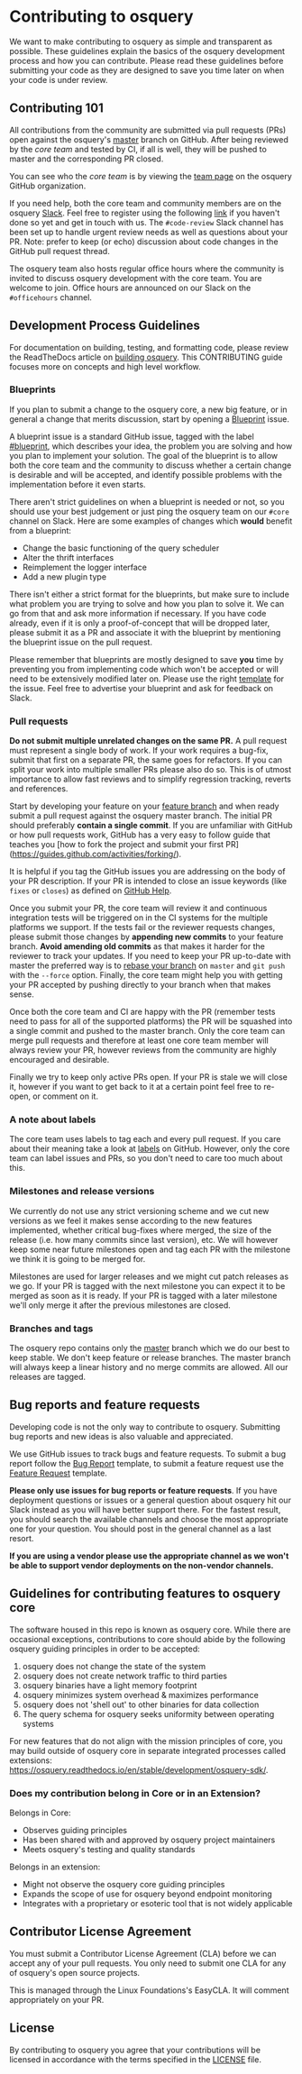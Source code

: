# Contributing to osquery

We want to make contributing to osquery as simple and transparent as possible. These guidelines
explain the basics of the osquery development process and how you can contribute. Please read
these guidelines before submitting your code as they are designed to save you time later on when
your code is under review.

## Contributing 101

All contributions from the community are submitted via pull requests (PRs)
open against the osquery's
[master](https://github.com/osquery/osquery/tree/master) branch on
GitHub. After being reviewed by the _core team_ and tested by CI, if all
is well, they will be pushed to master and the corresponding PR closed.

You can see who the _core team_ is by viewing the [team page](https://github.com/orgs/osquery/teams)
on the osquery GitHub organization.

If you need help, both the core team and community members are on the osquery
[Slack](https://osquery.slack.com). Feel free to register using the following
[link](https://slack.osquery.io/) if you haven't done so yet and get in touch with us.
The `#code-review` Slack channel has been set up to handle urgent review needs as well as questions
about your PR. Note: prefer to keep (or echo) discussion about code changes in the GitHub
pull request thread.

The osquery team also hosts regular office hours where the community is invited to discuss osquery
development with the core team. You are welcome to join. Office hours are announced on our Slack on
the `#officehours` channel.

## Development Process Guidelines

For documentation on building, testing, and formatting code, please review the ReadTheDocs article
on [building osquery](https://osquery.readthedocs.io/en/latest/development/building/).
This CONTRIBUTING guide focuses more on concepts and high level workflow.

### Blueprints

If you plan to submit a change to the osquery core, a new big feature, or in
general a change that merits discussion, start by opening a
[Blueprint](https://github.com/osquery/osquery/issues/new?template=Blueprint.md) issue.

A blueprint issue is a standard GitHub issue, tagged with the label
[#blueprint](https://github.com/osquery/osquery/labels/blueprint), which describes your idea, the
problem you are solving and how you plan to implement your solution. The goal of the blueprint is to
allow both the core team and the community to discuss whether a certain change is desirable and will
be accepted, and identify possible problems with the implementation before it even starts.

There aren't strict guidelines on when a blueprint is needed or not, so you should use your best
judgement or just ping the osquery team on our `#core` channel on Slack. Here are
some examples of changes which **would** benefit from a blueprint:

* Change the basic functioning of the query scheduler
* Alter the thrift interfaces
* Reimplement the logger interface
* Add a new plugin type

There isn't either a strict format for the blueprints, but make sure to include what problem you are
trying to solve and how you plan to solve it. We can go from that and ask more information if
necessary. If you have code already, even if it is only a proof-of-concept that will be dropped
later, please submit it as a PR and associate it with the blueprint by mentioning the blueprint
issue on the pull request.

Please remember that blueprints are mostly designed to save **you** time by preventing you from
implementing code which won't be accepted or will need to be extensively modified later on. Please
use the right [template](https://github.com/osquery/osquery/issues/new?template=Blueprint.md) for
the issue. Feel free to advertise your blueprint and ask for feedback on Slack.

### Pull requests

**Do not submit multiple unrelated changes on the same PR.** A pull request must represent a single
body of work. If your work requires a bug-fix, submit that first on a separate PR, the same goes for
refactors. If you can split your work into multiple smaller PRs please also do so. This is of utmost
importance to allow fast reviews and to simplify regression tracking, reverts and references.

Start by developing your feature on your [feature branch](https://guides.github.com/introduction/flow/) and when ready submit a pull request against the osquery master branch. The initial PR should preferably **contain a single commit**.
If you are unfamiliar with GitHub or how pull requests work, GitHub has a very easy to follow guide
that teaches you [how to fork the project and submit your first PR]
(https://guides.github.com/activities/forking/).

It is helpful if you tag the GitHub issues you are addressing on the body of your PR description. If your PR
is intended to close an issue keywords (like `fixes` or `closes`) as defined on [GitHub
Help](https://help.github.com/articles/closing-issues-using-keywords/).

Once you submit your PR, the core team will review it and continuous integration tests will be triggered on in the  CI systems for
the multiple platforms we support. If the tests fail or the reviewer requests changes, please submit
those changes by **appending new commits** to your feature branch. **Avoid amending old commits** as
that makes it harder for the reviewer to track your updates. If you need to keep your PR up-to-date
with master the preferred way is to [rebase your branch](https://help.github.com/en/articles/about-git-rebase)
on `master` and `git push` with the `--force` option. Finally, the core team might help you with getting your
PR accepted by pushing directly to your branch when that makes sense.

Once both the core team and CI are happy with the PR (remember tests need to pass for all of
the supported platforms) the PR will be squashed into a single commit and pushed to the master branch.
Only the core team can merge pull requests and therefore at least one core team member will always
review your PR, however reviews from the community are highly encouraged and desirable.

Finally we try to keep only active PRs open. If your PR is stale we will close it, however if you
want to get back to it at a certain point feel free to re-open, or comment on it.

### A note about labels

The core team uses labels to tag each and every pull request. If you care about their meaning take a
look at [labels](https://github.com/osquery/osquery/labels) on GitHub. However, only the core team
can label issues and PRs, so you don't need to care too much about this.

### Milestones and release versions

We currently do not use any strict versioning scheme and we cut new versions as we feel it makes
sense according to the new features implemented, whether critical bug-fixes where merged, the size
of the release (i.e. how many commits since last version), etc.  We will however keep some near
future milestones open and tag each PR with the milestone we think it is going to be merged for.

Milestones are used for larger releases and we might cut patch releases as we go. If your PR is
tagged with the next milestone you can expect it to be merged as soon as it is ready. If your PR is
tagged with a later milestone we'll only merge it after the previous milestones are closed.

### Branches and tags

The osquery repo contains only the [master](https://github.com/osquery/osquery/tree/master) branch
which we do our best to keep stable. We don't keep feature or release branches. The master branch
will always keep a linear history and no merge commits are allowed. All our releases are tagged.

## Bug reports and feature requests

Developing code is not the only way to contribute to osquery. Submitting bug reports and new ideas
is also valuable and appreciated.

We use GitHub issues to track bugs and feature requests. To submit a bug report follow the [Bug
Report](https://github.com/osquery/osquery/issues/new?template=Bug_Report.md) template, to submit
a feature request use the [Feature
Request](https://github.com/osquery/osquery/issues/new?template=Feature_Request.md) template.

**Please only use issues for bug reports or feature requests**. If you have deployment questions or
issues or a general question about osquery hit our Slack instead as you will have better support
there. For the fastest result, you should search the available channels and choose
the most appropriate one for your question. You should post in the general channel
as a last resort.

**If you are using a vendor please use the appropriate channel as we won't be able to support vendor
deployments on the non-vendor channels.**

## Guidelines for contributing features to osquery core

The software housed in this repo is known as osquery core. While there are occasional exceptions,
contributions to core should abide by the following osquery guiding principles in order to be
accepted:

1. osquery does not change the state of the system
2. osquery does not create network traffic to third parties
3. osquery binaries have a light memory footprint
4. osquery minimizes system overhead & maximizes performance
5. osquery does not 'shell out' to other binaries for data collection
6. The query schema for osquery seeks uniformity between operating systems

For new features that do not align with the mission principles of core, you may build outside of
osquery core in separate integrated processes called extensions:
https://osquery.readthedocs.io/en/stable/development/osquery-sdk/.

### Does my contribution belong in Core or in an Extension?

Belongs in Core:

* Observes guiding principles
* Has been shared with and approved by osquery project maintainers
* Meets osquery's testing and quality standards

Belongs in an extension:

* Might not observe the osquery core guiding principles
* Expands the scope of use for osquery beyond endpoint monitoring
* Integrates with a proprietary or esoteric tool that is not widely applicable

## Contributor License Agreement

You must submit a Contributor License Agreement (CLA) before we can
accept any of your pull requests. You only need to submit one CLA for
any of osquery's open source projects.

This is managed through the Linux Foundations's EasyCLA. It will
comment appropriately on your PR.

## License

By contributing to osquery you agree that your contributions will be licensed
in accordance with the terms specified in the [LICENSE](LICENSE) file.

